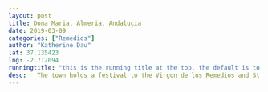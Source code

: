 ```yaml
---
layout: post
title: Dona Maria, Almeria, Andalucia
date: 2019-03-09
categories: ["Remedios"]
author: "Katherine Dau"
lat: 37.135423
lng: -2.712094
runningtitle: "this is the running title at the top. the default is to display the site title, so to activate the running title you will need to uncomment in the post.html layout"
desc:	The town holds a festival to the Virgon de los Remedios and St. Teresa from October 12-15 each year.
---
```

